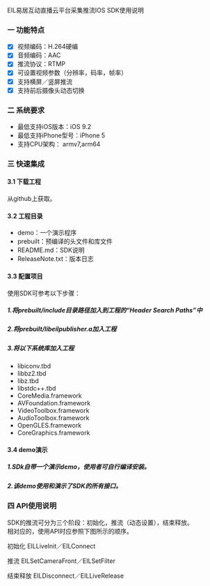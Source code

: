 EIL易居互动直播云平台采集推流IOS SDK使用说明
### 一 功能特点
- [x] 视频编码：H.264硬编  
- [x] 音频编码：AAC  
- [x] 推流协议：RTMP  
- [x] 可设置视频参数（分辨率，码率，帧率）  
- [x] 支持横屏／竖屏推流  
- [x] 支持前后摄像头动态切换  

### 二 系统要求
* 最低支持iOS版本：iOS 9.2  
* 最低支持iPhone型号：iPhone 5  
* 支持CPU架构： armv7,arm64  

### 三 快速集成
#### 3.1 下载工程
从github上获取。

####  3.2 工程目录
* demo：一个演示程序  
* prebuilt：预编译的头文件和库文件  
* README.md：SDK说明  
* ReleaseNote.txt：版本日志  

#### 3.3 配置项目
使用SDK可参考以下步骤：
##### 1.将prebuilt/include目录路径加入到工程的“Header Search Paths”中
##### 2.将prebuilt/libeilpublisher.a加入工程
##### 3.将以下系统库加入工程
* libiconv.tbd
* libbz2.tbd
* libz.tbd  
* libstdc++.tbd  
* CoreMedia.framework  
* AVFoundation.framework  
* VideoToolbox.framework  
* AudioToolbox.framework  
* OpenGLES.framework  
* CoreGraphics.framework  

#### 3.4 demo演示
##### 1.SDk自带一个演示demo，使用者可自行编译安装。
##### 2.该demo使用和演示了SDK的所有接口。

### 四 API使用说明
SDK的推流可分为三个阶段：初始化，推流（动态设置），结束释放。  
相对应的，使用API时应参照下图所示的顺序。  


初始化 EILLiveInit／EILConnect  

推流 EILSetCameraFront／EILSetFilter  

结束释放 EILDisconnect／EILLiveRelease  
